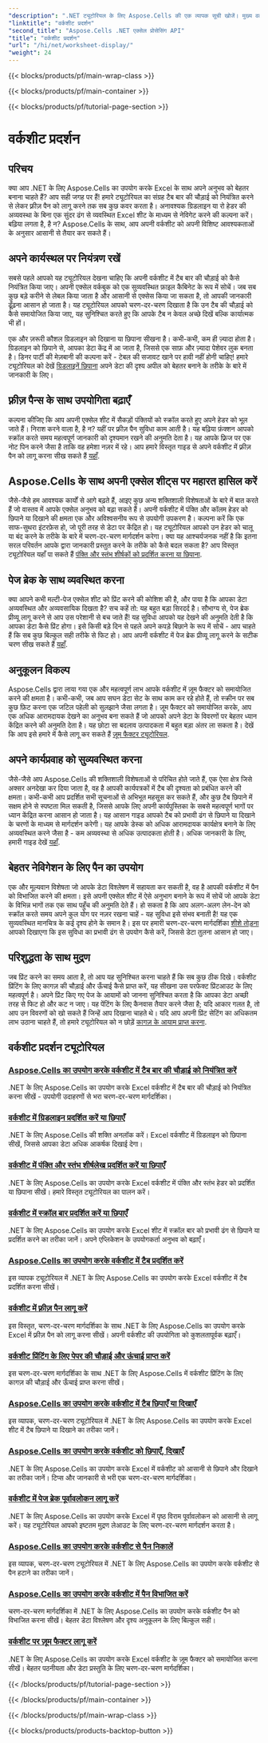 ```yaml
---
"description": ".NET ट्यूटोरियल के लिए Aspose.Cells की एक व्यापक सूची खोजें। मुख्य वर्कशीट सुविधाओं पर चरण-दर-चरण मार्गदर्शिकाओं के साथ अपने एक्सेल कौशल को बढ़ाएँ।"
"linktitle": "वर्कशीट प्रदर्शन"
"second_title": "Aspose.Cells .NET एक्सेल प्रोसेसिंग API"
"title": "वर्कशीट प्रदर्शन"
"url": "/hi/net/worksheet-display/"
"weight": 24
---
```


{{< blocks/products/pf/main-wrap-class >}}

{{< blocks/products/pf/main-container >}}

{{< blocks/products/pf/tutorial-page-section >}}

# वर्कशीट प्रदर्शन

## परिचय

क्या आप .NET के लिए Aspose.Cells का उपयोग करके Excel के साथ अपने अनुभव को बेहतर बनाना चाहते हैं? आप सही जगह पर हैं! हमारे ट्यूटोरियल का संग्रह टैब बार की चौड़ाई को नियंत्रित करने से लेकर फ़्रीज़ पैन को लागू करने तक सब कुछ कवर करता है। अनावश्यक ग्रिडलाइन या रो हेडर की अव्यवस्था के बिना एक सुंदर ढंग से व्यवस्थित Excel शीट के माध्यम से नेविगेट करने की कल्पना करें। बढ़िया लगता है, है न? Aspose.Cells के साथ, आप अपनी वर्कशीट को अपनी विशिष्ट आवश्यकताओं के अनुसार आसानी से तैयार कर सकते हैं।

## अपने कार्यस्थल पर नियंत्रण रखें

सबसे पहले आपको यह ट्यूटोरियल देखना चाहिए कि अपनी वर्कशीट में टैब बार की चौड़ाई को कैसे नियंत्रित किया जाए। अपनी एक्सेल वर्कबुक को एक सुव्यवस्थित फ़ाइल कैबिनेट के रूप में सोचें। जब सब कुछ बड़े करीने से लेबल किया जाता है और आसानी से एक्सेस किया जा सकता है, तो आपकी जानकारी ढूँढ़ना आसान हो जाता है। यह ट्यूटोरियल आपको चरण-दर-चरण दिखाता है कि उन टैब की चौड़ाई को कैसे समायोजित किया जाए, यह सुनिश्चित करते हुए कि आपके टैब न केवल अच्छे दिखें बल्कि कार्यात्मक भी हों। 

एक और ज़रूरी कौशल ग्रिडलाइन को दिखाना या छिपाना सीखना है। कभी-कभी, कम ही ज़्यादा होता है। ग्रिडलाइन को छिपाने से, आपका डेटा केंद्र में आ जाता है, जिससे एक साफ़ और ज़्यादा पेशेवर लुक बनता है। डिनर पार्टी की मेज़बानी की कल्पना करें - टेबल की सजावट खाने पर हावी नहीं होनी चाहिए! हमारे ट्यूटोरियल को देखें [ग्रिडलाइनें छिपाना](./display-hide-gridlines/) अपने डेटा की दृश्य अपील को बेहतर बनाने के तरीके के बारे में जानकारी के लिए।

## फ़्रीज़ पैन्स के साथ उपयोगिता बढ़ाएँ

कल्पना कीजिए कि आप अपनी एक्सेल शीट में सैकड़ों पंक्तियों को स्क्रॉल करते हुए अपने हेडर को भूल जाते हैं। निराश करने वाला है, है न? यहीं पर फ़्रीज़ पैन सुविधा काम आती है। यह बढ़िया फ़ंक्शन आपको स्क्रॉल करते समय महत्वपूर्ण जानकारी को दृश्यमान रखने की अनुमति देता है। यह आपके फ़्रिज पर एक नोट पिन करने जैसा है ताकि वह हमेशा नज़र में रहे। आप हमारे विस्तृत गाइड से अपने वर्कशीट में फ़्रीज़ पैन को लागू करना सीख सकते हैं [यहाँ](./implement-freeze-panes/).

## Aspose.Cells के साथ अपनी एक्सेल शीट्स पर महारत हासिल करें

जैसे-जैसे हम आवश्यक कार्यों से आगे बढ़ते हैं, आइए कुछ अन्य शक्तिशाली विशेषताओं के बारे में बात करते हैं जो वास्तव में आपके एक्सेल अनुभव को बढ़ा सकते हैं। अपनी वर्कशीट में पंक्ति और कॉलम हेडर को छिपाने या दिखाने की क्षमता एक और अविश्वसनीय रूप से उपयोगी उपकरण है। कल्पना करें कि एक साफ-सुथरा इंटरफ़ेस हो, जो पूरी तरह से डेटा पर केंद्रित हो। यह ट्यूटोरियल आपको उन हेडर को चालू या बंद करने के तरीके के बारे में चरण-दर-चरण मार्गदर्शन करेगा। क्या यह आश्चर्यजनक नहीं है कि इतना सरल परिवर्तन आपके द्वारा जानकारी प्रस्तुत करने के तरीके को कैसे बदल सकता है? आप विस्तृत ट्यूटोरियल यहाँ पा सकते हैं [पंक्ति और स्तंभ शीर्षकों को प्रदर्शित करना या छिपाना](./display-hide-row-column-headers/).

## पेज ब्रेक के साथ व्यवस्थित करना

क्या आपने कभी मल्टी-पेज एक्सेल शीट को प्रिंट करने की कोशिश की है, और पाया है कि आपका डेटा अव्यवस्थित और अव्यवसायिक दिखता है? सच कहें तो: यह बहुत बड़ा सिरदर्द है। सौभाग्य से, पेज ब्रेक प्रीव्यू लागू करने से आप उस परेशानी से बच जाते हैं! यह सुविधा आपको यह देखने की अनुमति देती है कि आपका डेटा कैसे प्रिंट होगा। इसे किसी बड़े दिन से पहले अपने कपड़े बिछाने के रूप में सोचें - आप चाहते हैं कि सब कुछ बिल्कुल सही तरीके से फिट हो। आप अपनी वर्कशीट में पेज ब्रेक प्रीव्यू लागू करने के सटीक चरण सीख सकते हैं [यहाँ](./implement-page-break-preview/).

## अनुकूलन विकल्प

Aspose.Cells द्वारा लाया गया एक और महत्वपूर्ण लाभ आपके वर्कशीट में ज़ूम फैक्टर को समायोजित करने की क्षमता है। कभी-कभी, जब आप सघन डेटा सेट के साथ काम कर रहे होते हैं, तो स्क्रीन पर सब कुछ फ़िट करना एक जटिल पहेली को सुलझाने जैसा लगता है। ज़ूम फैक्टर को समायोजित करके, आप एक अधिक आरामदायक देखने का अनुभव बना सकते हैं जो आपको अपने डेटा के विवरणों पर बेहतर ध्यान केंद्रित करने की अनुमति देता है। यह छोटा सा बदलाव उत्पादकता में बहुत बड़ा अंतर ला सकता है। देखें कि आप इसे हमारे में कैसे लागू कर सकते हैं [ज़ूम फैक्टर ट्यूटोरियल](./apply-zoom-factor/).

## अपने कार्यप्रवाह को सुव्यवस्थित करना

जैसे-जैसे आप Aspose.Cells की शक्तिशाली विशेषताओं से परिचित होते जाते हैं, एक ऐसा क्षेत्र जिसे अक्सर अनदेखा कर दिया जाता है, वह है आपकी कार्यपत्रकों में टैब की दृश्यता को प्रबंधित करने की क्षमता। कभी-कभी आप प्रदर्शित सभी सूचनाओं से अभिभूत महसूस कर सकते हैं, और कुछ टैब छिपाने में सक्षम होने से स्पष्टता मिल सकती है, जिससे आपके लिए अपनी कार्यपुस्तिका के सबसे महत्वपूर्ण भागों पर ध्यान केंद्रित करना आसान हो जाता है। यह आसान गाइड आपको टैब को प्रभावी ढंग से छिपाने या दिखाने के चरणों के माध्यम से मार्गदर्शन करेगी। यह आपके डेस्क को अधिक आरामदायक कार्यक्षेत्र बनाने के लिए अव्यवस्थित करने जैसा है - कम अव्यवस्था से अधिक उत्पादकता होती है। अधिक जानकारी के लिए, हमारी गाइड देखें [यहाँ](./hide-or-show-tabs/).

## बेहतर नेविगेशन के लिए पैन का उपयोग

एक और मूल्यवान विशेषता जो आपके डेटा विश्लेषण में सहायता कर सकती है, वह है आपकी वर्कशीट में पैन को विभाजित करने की क्षमता। इसे अपनी एक्सेल शीट में ऐसे अनुभाग बनाने के रूप में सोचें जो आपके डेटा के विभिन्न भागों तक एक साथ पहुँच की अनुमति देते हैं। हो सकता है कि आप अलग-अलग लेन-देन को स्क्रॉल करते समय अपने कुल योग पर नज़र रखना चाहें - यह सुविधा इसे संभव बनाती है! यह एक सुव्यवस्थित मानचित्र के कई दृश्य होने के समान है। इस पर हमारी चरण-दर-चरण मार्गदर्शिका [शीशे तोड़ना](./split-panes/) आपको दिखाएगा कि इस सुविधा का प्रभावी ढंग से उपयोग कैसे करें, जिससे डेटा तुलना आसान हो जाए।

## परिशुद्धता के साथ मुद्रण

जब प्रिंट करने का समय आता है, तो आप यह सुनिश्चित करना चाहते हैं कि सब कुछ ठीक दिखे। वर्कशीट प्रिंटिंग के लिए कागज़ की चौड़ाई और ऊँचाई कैसे प्राप्त करें, यह सीखना उस परफेक्ट प्रिंटआउट के लिए महत्वपूर्ण है। अपने प्रिंट किए गए पेज के आयामों को जानना सुनिश्चित करता है कि आपका डेटा अच्छी तरह से फिट हो और कट न जाए। यह पेंटिंग के लिए कैनवास तैयार करने जैसा है; यदि आकार गलत है, तो आप उन विवरणों को खो सकते हैं जिन्हें आप दिखाना चाहते थे। यदि आप अपनी प्रिंट सेटिंग का अधिकतम लाभ उठाना चाहते हैं, तो हमारे ट्यूटोरियल को न छोड़ें [कागज़ के आयाम प्राप्त करना](./get-paper-width-height/).

## वर्कशीट प्रदर्शन ट्यूटोरियल
### [Aspose.Cells का उपयोग करके वर्कशीट में टैब बार की चौड़ाई को नियंत्रित करें](./control-tab-bar-width/)
.NET के लिए Aspose.Cells का उपयोग करके Excel वर्कशीट में टैब बार की चौड़ाई को नियंत्रित करना सीखें - उपयोगी उदाहरणों से भरा चरण-दर-चरण मार्गदर्शिका।
### [वर्कशीट में ग्रिडलाइन प्रदर्शित करें या छिपाएँ](./display-hide-gridlines/)
.NET के लिए Aspose.Cells की शक्ति अनलॉक करें। Excel वर्कशीट में ग्रिडलाइन को छिपाना सीखें, जिससे आपका डेटा अधिक आकर्षक दिखाई देगा।
### [वर्कशीट में पंक्ति और स्तंभ शीर्षलेख प्रदर्शित करें या छिपाएँ](./display-hide-row-column-headers/)
.NET के लिए Aspose.Cells का उपयोग करके Excel वर्कशीट में पंक्ति और स्तंभ हेडर को प्रदर्शित या छिपाना सीखें। हमारे विस्तृत ट्यूटोरियल का पालन करें।
### [वर्कशीट में स्क्रॉल बार प्रदर्शित करें या छिपाएँ](./display-hide-scroll-bars/)
.NET के लिए Aspose.Cells का उपयोग करके Excel शीट में स्क्रॉल बार को प्रभावी ढंग से छिपाने या प्रदर्शित करने का तरीका जानें। अपने एप्लिकेशन के उपयोगकर्ता अनुभव को बढ़ाएँ।
### [Aspose.Cells का उपयोग करके वर्कशीट में टैब प्रदर्शित करें](./display-tab/)
इस व्यापक ट्यूटोरियल में .NET के लिए Aspose.Cells का उपयोग करके Excel वर्कशीट में टैब प्रदर्शित करना सीखें।
### [वर्कशीट में फ़्रीज़ पैन लागू करें](./implement-freeze-panes/)
इस विस्तृत, चरण-दर-चरण मार्गदर्शिका के साथ .NET के लिए Aspose.Cells का उपयोग करके Excel में फ़्रीज़ पैन को लागू करना सीखें। अपनी वर्कशीट की उपयोगिता को कुशलतापूर्वक बढ़ाएँ।
### [वर्कशीट प्रिंटिंग के लिए पेपर की चौड़ाई और ऊंचाई प्राप्त करें](./get-paper-width-height/)
इस चरण-दर-चरण मार्गदर्शिका के साथ .NET के लिए Aspose.Cells में वर्कशीट प्रिंटिंग के लिए कागज़ की चौड़ाई और ऊँचाई प्राप्त करना सीखें।
### [Aspose.Cells का उपयोग करके वर्कशीट में टैब छिपाएँ या दिखाएँ](./hide-or-show-tabs/)
इस व्यापक, चरण-दर-चरण ट्यूटोरियल में .NET के लिए Aspose.Cells का उपयोग करके Excel शीट में टैब छिपाने या दिखाने का तरीका जानें।
### [Aspose.Cells का उपयोग करके वर्कशीट को छिपाएँ, दिखाएँ](./hide-unhide-worksheet/)
.NET के लिए Aspose.Cells का उपयोग करके Excel में वर्कशीट को आसानी से छिपाने और दिखाने का तरीका जानें। टिप्स और जानकारी से भरी एक चरण-दर-चरण मार्गदर्शिका।
### [वर्कशीट में पेज ब्रेक पूर्वावलोकन लागू करें](./implement-page-break-preview/)
.NET के लिए Aspose.Cells का उपयोग करके Excel में पृष्ठ विराम पूर्वावलोकन को आसानी से लागू करें। यह ट्यूटोरियल आपको इष्टतम मुद्रण लेआउट के लिए चरण-दर-चरण मार्गदर्शन करता है।
### [Aspose.Cells का उपयोग करके वर्कशीट से पैन निकालें](./remove-panes/)
इस व्यापक, चरण-दर-चरण ट्यूटोरियल में .NET के लिए Aspose.Cells का उपयोग करके वर्कशीट से पैन हटाने का तरीका जानें।
### [Aspose.Cells का उपयोग करके वर्कशीट में पैन विभाजित करें](./split-panes/)
चरण-दर-चरण मार्गदर्शिका में .NET के लिए Aspose.Cells का उपयोग करके वर्कशीट पैन को विभाजित करना सीखें। बेहतर डेटा विश्लेषण और दृश्य अनुकूलन के लिए बिल्कुल सही।
### [वर्कशीट पर ज़ूम फैक्टर लागू करें](./apply-zoom-factor/)
.NET के लिए Aspose.Cells का उपयोग करके Excel वर्कशीट के ज़ूम फैक्टर को समायोजित करना सीखें। बेहतर पठनीयता और डेटा प्रस्तुति के लिए चरण-दर-चरण मार्गदर्शिका।

{{< /blocks/products/pf/tutorial-page-section >}}

{{< /blocks/products/pf/main-container >}}

{{< /blocks/products/pf/main-wrap-class >}}

{{< blocks/products/products-backtop-button >}}